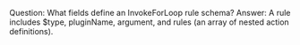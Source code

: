 Question: What fields define an InvokeForLoop rule schema?
Answer: A rule includes $type, pluginName, argument, and rules (an array of nested action definitions).
